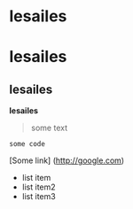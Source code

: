 # lesailes
# lesailes

## lesailes

__lesailes__

> some text

``` some code ```

[Some link] (http://google.com)

- list item
- list item2
- list item3


